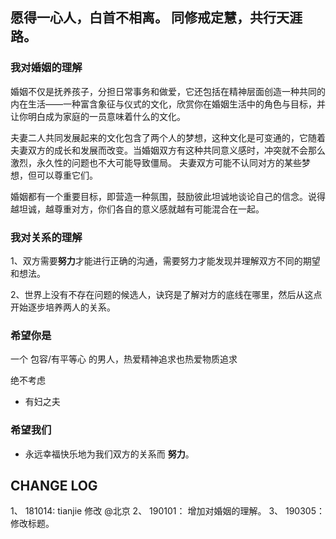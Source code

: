 ## 愿得一心人，白首不相离。 同修戒定慧，共行天涯路。

### 我对婚姻的理解

婚姻不仅是抚养孩子，分担日常事务和做爱，它还包括在精神层面创造一种共同的内在生活——一种富含象征与仪式的文化，欣赏你在婚姻生活中的角色与目标，并让你明白成为家庭的一员意味着什么的文化。

夫妻二人共同发展起来的文化包含了两个人的梦想，这种文化是可变通的，它随着夫妻双方的成长和发展而改变。当婚姻双方有这种共同意义感时，冲突就不会那么激烈，永久性的问题也不大可能导致僵局。 夫妻双方可能不认同对方的某些梦想，但可以尊重它们。 

婚姻都有一个重要目标，即营造一种氛围，鼓励彼此坦诚地谈论自己的信念。说得越坦诚，越尊重对方，你们各自的意义感就越有可能混合在一起。
 
### 我对关系的理解

1、双方需要**努力**才能进行正确的沟通，需要努力才能发现并理解双方不同的期望和想法。

2、世界上没有不存在问题的候选人，诀窍是了解对方的底线在哪里，然后从这点开始逐步培养两人的关系。

### 希望你是

一个 包容/有平等心 的男人，热爱精神追求也热爱物质追求


绝不考虑

- 有妇之夫

### 希望我们

- 永远幸福快乐地为我们双方的关系而 **努力**。


## CHANGE LOG

1、  181014: tianjie 修改 @北京
2、  190101： 增加对婚姻的理解。
3、  190305： 修改标题。
